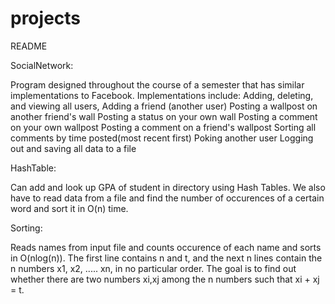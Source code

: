 projects
========
README

SocialNetwork:

Program designed throughout the course of a semester that has similar implementations to Facebook. 
Implementations include:
Adding, deleting, and viewing all users,
Adding a friend (another user)
Posting a wallpost on another friend's wall
Posting a status on your own wall
Posting a comment on your own wallpost
Posting a comment on a friend's wallpost
Sorting all comments by time posted(most recent first)
Poking another user
Logging out and saving all data to a file

HashTable:

Can add and look up GPA of student in directory using Hash Tables. We also have to read data from a file and 
find the number of occurences of a certain word and sort it in O(n) time.

Sorting:

Reads names from input file and counts occurence of each name and sorts in O(nlog(n)). 
The first line contains n and t, and the next n lines contain the n numbers x1, x2, ..... xn, in no particular order. 
The goal is to find out whether there are two numbers xi,xj among the n numbers such that xi + xj = t.

